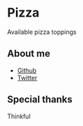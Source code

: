 #	Pizza

Available pizza toppings

## About me

* [Github](https://github.com/hkaleem1)
* [Twitter](https://twitter.com/kaleemhuda)

## Special thanks

Thinkful

